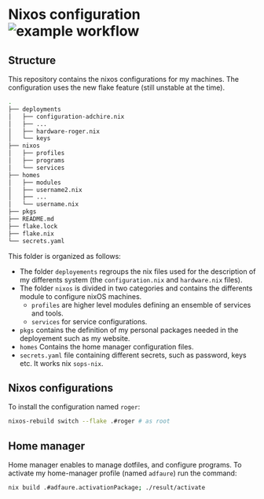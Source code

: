 # Nixos configuration ![example workflow](https://github.com/adfaure/nix_configuration/actions/workflows/flake-check.yml/badge.svg)
## Structure

This repository contains the nixos configurations for my machines.
The configuration uses the new flake feature (still unstable at the time).

```bash
.
├── deployments
│   ├── configuration-adchire.nix
│   ├── ...
│   ├── hardware-roger.nix
│   └── keys
├── nixos
│   ├── profiles
│   ├── programs
│   └── services
├── homes
│   ├── modules
│   ├── username2.nix
│   ├── ...
│   └── username.nix
├── pkgs
├── README.md
├── flake.lock
├── flake.nix
└── secrets.yaml
```

This folder is organized as follows:
- The folder `deployements` regroups the nix files used for the description of my differents system (the `configuration.nix` and `hardware.nix` files).
- The folder `nixos` is divided in two categories and contains the differents module to configure nixOS machines.
	- `profiles` are higher level modules defining an ensemble of services and tools.
	- `services` for service configurations.
- `pkgs` contains the definition of my personal packages needed in the deployement such as my website.
- `homes` Contains the home manager configuration files.
- `secrets.yaml` file containing different secrets, such as password, keys etc. It works nix `sops-nix`.

## Nixos configurations

To install the configuration named `roger`:

```bash
nixos-rebuild switch --flake .#roger # as root
```

## Home manager

Home manager enables to manage dotfiles, and configure programs.
To activate my home-manager profile (named `adfaure`) run the command:

```bash
nix build .#adfaure.activationPackage; ./result/activate
```
